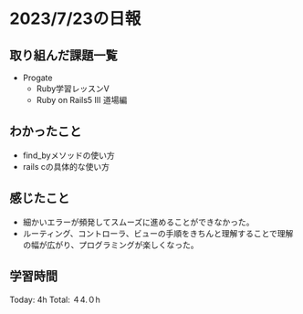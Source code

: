 # 2023/7/23の日報
## 取り組んだ課題一覧
* Progate
   * Ruby学習レッスンV
   * Ruby on Rails5 Ⅲ 道場編
## わかったこと
* find_byメソッドの使い方
* rails cの具体的な使い方
## 感じたこと
* 細かいエラーが頻発してスムーズに進めることができなかった。
* ルーティング、コントローラ、ビューの手順をきちんと理解することで理解の幅が広がり、プログラミングが楽しくなった。
## 学習時間
Today: 4h
Total: ４4.０h
